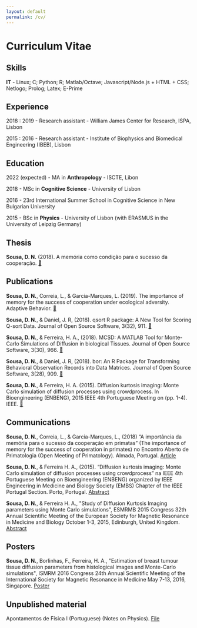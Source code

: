 ```yaml
---
layout: default
permalink: /cv/
---
```


# Curriculum Vitae

## Skills

**IT** - Linux; C; Python; R; Matlab/Octave; Javascript/Node.js + HTML + CSS; Netlogo; Prolog; Latex; E-Prime

## Experience

2018 : 2019 - Research assistant - William James Center for Research, ISPA, Lisbon

2015 : 2016 - Research assistant - Institute of Biophysics and Biomedical Engineering (IBEB), Lisbon

## Education

2022 (expected) - MA in **Anthropology** - ISCTE, Libon 

2018 - MSc in **Cognitive Science** - University of Lisbon

2016 - 23rd International Summer School in Cognitive Science in New Bulgarian University

2015 - BSc in **Physics** - University of Lisbon (with ERASMUS in the University of Leipzig Germany)

## Thesis

**Sousa, D. N.** (2018). A memória como condição para o sucesso da cooperação. [&#128279;](http://hdl.handle.net/10451/32768)


## Publications


**Sousa, D. N.**, Correia, L., & Garcia-Marques, L. (2019). The importance of memory for the success of cooperation under ecological adversity. Adaptive Behavior. [&#128279;](https://doi.org/10.1177/1059712319872518)

**Sousa, D. N.**, & Daniel, J. R, (2018). qsort R package: A New Tool for Scoring Q-sort Data. Journal of Open Source Software, 3(32), 911. [&#128279;](https://doi.org/10.21105/joss.00911)

**Sousa, D. N.**, & Ferreira, H. A., (2018). MCSD: A MATLAB Tool for Monte-Carlo Simulations of Diffusion in biological Tissues. Journal of Open Source Software, 3(30), 966. [&#128279;](https://doi.org/10.21105/joss.00966)

**Sousa, D. N.**, & Daniel, J. R, (2018). bor: An R Package for Transforming Behavioral Observation Records into Data Matrices. Journal of Open Source Software, 3(28), 909. [&#128279;](https://doi.org/10.21105/joss.00909)

**Sousa, D. N.**, & Ferreira, H. A. (2015). Diffusion kurtosis imaging: Monte Carlo simulation of diffusion processes using crowdprocess. In Bioengineering (ENBENG), 2015 IEEE 4th Portuguese Meeting on (pp. 1-4). IEEE. [&#128279;](https://ieeexplore.ieee.org/document/7088857/)


## Communications


**Sousa, D. N.**, Correia, L., & Garcia-Marques, L., (2018) “A importância da memória para o sucesso da cooperação em primatas” (The importance of memory for the success of cooperation in primates) no Encontro Aberto de Primatologia (Open Meeting of Primatology). Almada, Portugal. [Article](https://issuu.com/correiodausalma/docs/primatologia2/50)

**Sousa, D. N.**, &  Ferreira  H. A., (2015). “Diffusion kurtosis imaging: Monte Carlo simulation of diffusion processes using crowdprocess” na IEEE 4th Portuguese Meeting on Bioengineering (ENBENG) organized by IEEE Engineering in Medicine and Biology Society (EMBS) Chapter of the IEEE  Portugal Section. Porto, Portugal. [Abstract](files/abstract_PBEM2015.pdf)

**Sousa, D. N.**, &  Ferreira  H. A., "Study of Diffusion Kurtosis Imaging parameters using Monte Carlo simulations", ESMRMB 2015 Congress 32th Annual Scientific Meeting of the European Society for Magnetic Resonance in Medicine and Biology October 1-3, 2015, Edinburgh, United Kingdom. [Abstract](files/abstract_ESMRMB_2015.pdf) 


## Posters


**Sousa, D. N.**, Borlinhas, F., Ferreira, H. A., "Estimation of breast tumour tissue diffusion parameters from histological images and Monte-Carlo simulations", ISMRM 2016 Congress 24th Annual Scientific Meeting of the International Society for Magnetic Resonance in Medicine May 7-13, 2016, Singapore. [Poster](files/poster_ismrm2016.pdf)


## Unpublished material


Apontamentos de Física I (Portuguese) (Notes on Physics). [File](files/fisica.pdf)
